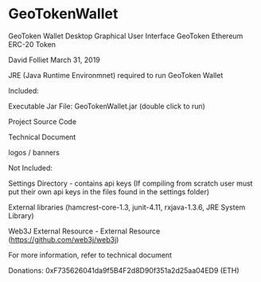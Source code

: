 # GeoTokenWallet

GeoToken Wallet 
Desktop Graphical User Interface
GeoToken Ethereum ERC-20 Token

David Folliet
March 31, 2019

JRE (Java Runtime Environmnet) required to run GeoToken Wallet

Included:

Executable Jar File: GeoTokenWallet.jar (double click to run)

Project Source Code

Technical Document

logos / banners

Not Included: 

Settings Directory - contains api keys (If compiling from scratch user must put their own api keys in the files found in the settings folder)

External libraries (hamcrest-core-1.3, junit-4.11, rxjava-1.3.6, JRE System Library)

Web3J External Resource - External Resource (https://github.com/web3j/web3j)

For more information, refer to technical document

Donations: 0xF735626041da9f5B4F2d8D90f351a2d25aa04ED9 (ETH)
